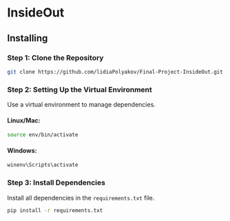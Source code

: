 # InsideOut

## Installing

### Step 1: Clone the Repository

```bash
git clone https://github.com/lidiaPolyakov/Final-Project-InsideOut.git
```

### Step 2: Setting Up the Virtual Environment

Use a virtual environment to manage dependencies.
#### Linux/Mac:
```bash
source env/bin/activate
```

#### Windows:
```bash
winenv\Scripts\activate
```

### Step 3: Install Dependencies
Install all dependencies in the `requirements.txt` file.

```bash
pip install -r requirements.txt
```
